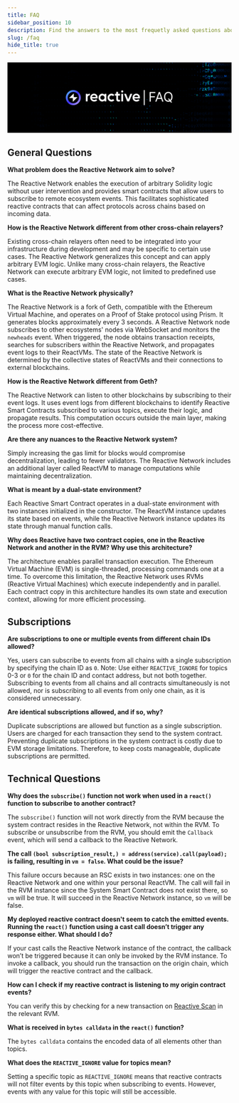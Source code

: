```yaml
---
title: FAQ
sidebar_position: 10
description: Find the answers to the most frequetly asked questions about the Reactive Network's architecture, features, and capabilities.
slug: /faq
hide_title: true
---
```


![Reactive FAQ Image](./img/faq.jpg)

## General Questions

**What problem does the Reactive Network aim to solve?**

The Reactive Network enables the execution of arbitrary Solidity logic without user intervention and provides smart contracts that allow users to subscribe to remote ecosystem events. This facilitates sophisticated reactive contracts that can affect protocols across chains based on incoming data.

**How is the Reactive Network different from other cross-chain relayers?**

Existing cross-chain relayers often need to be integrated into your infrastructure during development and may be specific to certain use cases. The Reactive Network generalizes this concept and can apply arbitrary EVM logic. Unlike many cross-chain relayers, the Reactive Network can execute arbitrary EVM logic, not limited to predefined use cases.

**What is the Reactive Network physically?**

The Reactive Network is a fork of Geth, compatible with the Ethereum Virtual Machine, and operates on a Proof of Stake protocol using Prism. It generates blocks approximately every 3 seconds. A Reactive Network node subscribes to other ecosystems' nodes via WebSocket and monitors the `newheads` event. When triggered, the node obtains transaction receipts, searches for subscribers within the Reactive Network, and propagates event logs to their ReactVMs. The state of the Reactive Network is determined by the collective states of ReactVMs and their connections to external blockchains.

**How is the Reactive Network different from Geth?**

The Reactive Network can listen to other blockchains by subscribing to their event logs. It uses event logs from different blockchains to identify Reactive Smart Contracts subscribed to various topics, execute their logic, and propagate results. This computation occurs outside the main layer, making the process more cost-effective.

**Are there any nuances to the Reactive Network system?**

Simply increasing the gas limit for blocks would compromise decentralization, leading to fewer validators. The Reactive Network includes an additional layer called ReactVM to manage computations while maintaining decentralization.

**What is meant by a dual-state environment?**

Each Reactive Smart Contract operates in a dual-state environment with two instances initialized in the constructor. The ReactVM instance updates its state based on events, while the Reactive Network instance updates its state through manual function calls.

**Why does Reactive have two contract copies, one in the Reactive Network and another in the RVM? Why use this architecture?**

The architecture enables parallel transaction execution. The Ethereum Virtual Machine (EVM) is single-threaded, processing commands one at a time. To overcome this limitation, the Reactive Network uses RVMs (Reactive Virtual Machines) which execute independently and in parallel. Each contract copy in this architecture handles its own state and execution context, allowing for more efficient processing.

## Subscriptions

**Are subscriptions to one or multiple events from different chain IDs allowed?**

Yes, users can subscribe to events from all chains with a single subscription by specifying the chain ID as `0`. Note: Use either `REACTIVE_IGNORE` for topics 0-3 or `0` for the chain ID and contact address, but not both together. Subscribing to events from all chains and all contracts simultaneously is not allowed, nor is subscribing to all events from only one chain, as it is considered unnecessary.

**Are identical subscriptions allowed, and if so, why?**

Duplicate subscriptions are allowed but function as a single subscription. Users are charged for each transaction they send to the system contract. Preventing duplicate subscriptions in the system contract is costly due to EVM storage limitations. Therefore, to keep costs manageable, duplicate subscriptions are permitted.

## Technical Questions

**Why does the `subscribe()` function not work when used in a `react()` function to subscribe to another contract?**  

The `subscribe()` function will not work directly from the RVM because the system contract resides in the Reactive Network, not within the RVM. To subscribe or unsubscribe from the RVM, you should emit the `Callback` event, which will send a callback to the Reactive Network.

**The call `(bool subscription_result,) = address(service).call(payload);` is failing, resulting in `vm = false`. What could be the issue?**  

This failure occurs because an RSC exists in two instances: one on the Reactive Network and one within your personal ReactVM. The call will fail in the RVM instance since the System Smart Contract does not exist there, so `vm` will be true. It will succeed in the Reactive Network instance, so `vm` will be false.

**My deployed reactive contract doesn't seem to catch the emitted events. Running the `react()` function using a cast call doesn’t trigger any response either. What should I do?**  

If your cast calls the Reactive Network instance of the contract, the callback won’t be triggered because it can only be invoked by the RVM instance. To invoke a callback, you should run the transaction on the origin chain, which will trigger the reactive contract and the callback.

**How can I check if my reactive contract is listening to my origin contract events?**  

You can verify this by checking for a new transaction on [Reactive Scan](https://kopli.reactscan.net/) in the relevant RVM.

**What is received in `bytes calldata` in the `react()` function?**  

The `bytes calldata` contains the encoded data of all elements other than topics.

**What does the `REACTIVE_IGNORE` value for topics mean?**  

Setting a specific topic as `REACTIVE_IGNORE` means that reactive contracts will not filter events by this topic when subscribing to events. However, events with any value for this topic will still be accessible.
